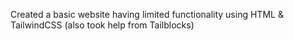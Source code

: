 Created a basic website having limited functionality using HTML & TailwindCSS (also took help from Tailblocks) 
